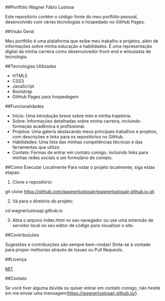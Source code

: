 ##Portfólio Wagner Fábio Lustosa

Este repositório contém o código-fonte do meu portfólio pessoal, desenvolvido com várias tecnologias e hospedado no GitHub Pages.

##Visão Geral

Meu portfólio é uma plataforma que exibe meu trabalho e projetos, além de informações sobre minha educação e habilidades. É uma representação digital da minha carreira como desenvolvedor front-end e entusiasta de tecnologia.

##Tecnologias Utilizadas

- HTML5
- CSS3
- JavaScript
- Bootstrap
- GitHub Pages para hospedagem

##Funcionalidades

- Início: Uma introdução breve sobre mim e minha trajetória.
- Sobre: Informações detalhadas sobre minha carreira, incluindo formação acadêmica e profissional.
- Projetos: Uma galeria destacando meus principais trabalhos e projetos, com descrições e links para os repositórios no GitHub.
- Habilidades: Uma lista das minhas competências técnicas e das ferramentas que utilizo.
- Contato: Formas de entrar em contato comigo, incluindo links para minhas redes sociais e um formulário de contato.

##Como Executar Localmente
Para rodar o projeto localmente, siga estas etapas:

1. Clone o repositório:

git clone https://github.com/wagnerlustosajr/wagnerlustosajr.github.io.git

2. Vá para o diretório do projeto:

cd wagnerlustosajr.github.io

3. Abra o arquivo index.html no seu navegador ou use uma extensão de servidor local no seu editor de código para visualizar o site.

##Contribuições

Sugestões e contribuições são sempre bem-vindas! Sinta-se à vontade para propor melhorias através de Issues ou Pull Requests.

##Licença

[MIT](LICENÇA)

##Contato

Se você tiver alguma dúvida ou quiser entrar em contato comigo, não hesite em me enviar uma mensagem(https://wagnerlustosajr.github.io/).
